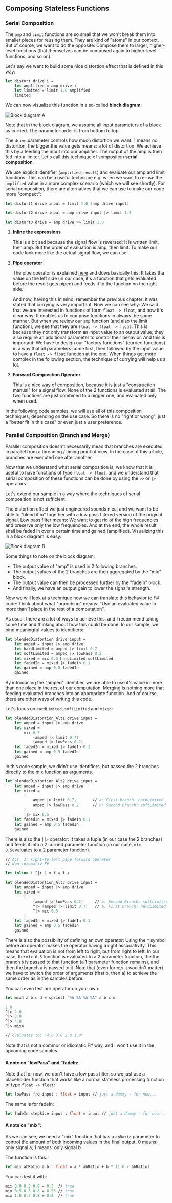 
## Composing Stateless Functions

### Serial Composition

The `amp` and `limit` functions are so small that we won't break them into smaller pieces for reusing them. They are kind of "atoms" in our context. But of course, we want to do the opposite: Compose them to larger, higher-level functions (that themselves can be composed again to higher-level functions, and so on).

Let's say we want to build some nice distortion effect that is defined in this way:

```fsharp
let distort drive i =
    let amplified = amp drive i
    let limited = limit 1.0 amplified
    limited
```

We can now visualize this function in a so-called **block diagram**:

![Block diagram A](./bs_a.png)

<hint>
Note that in the block diagram, we assume all input parameters of a block as curried. The parameter order is from bottom to top.
</hint>

The `drive` parameter controls how much distortion we want: 1 means no distortion, the bigger the value gets means: a lot of distortion. We achieve this by a feeding the input into our amplifier. The output of the amp is then fed into a limiter. Let's call this technique of somposition **serial composition**.

<excurs data-name="Composition Alternatives">

We use explicit identifier (`amplified`, `result`) and evaluate our amp and limit functions. This can be a useful technique e.g. when we want to re-use the `amplified` value in a more complex scenario (which we will see shortly). For serial composition, there are alternatives that we can use to make our code more "compact":

```fsharp
let distort1 drive input = limit 1.0 (amp drive input)

let distort2 drive input = amp drive input |> limit 1.0

let distort3 drive = amp drive >> limit 1.0
```
   
1. **Inline the expressions**
   
   This is a bit sad because the signal flow is reversed: It is written limit, then amp. But the order of evaluation is amp, then limit. To make our code look more like the actual signal flow, we can use:

2. **Pipe operator**
   
   The pipe operator is explained [here](https://fsharpforfunandprofit.com/posts/function-composition/) and dows basically this: It takes tha value on the left side (in our case, it's a function that gets evaluated before the result gets piped) and feeds it to the function on the right side.

   And now, having this in mind, remember the previous chapter: it was stated that currying is very important. Now we can see why: We said that we are interested in functions of form ```float -> float```, and now it's clear why: It enables us to compose functions in always the same manner. But when we review our `amp` function (and also the limit function), we see that they are ```float -> float -> float```. This is because they not only transform an input value to an output value; they also require an additional parameter to control their behavior. And this is important: We have to design our "factory functions" (curried functions) in a way that all parameters come first, then followed by the input value to have a ```float -> float``` function at the end. When things get more complex in the following section, the technique of currying will help us a lot.

3. **Forward Composition Operator**
   
   This is a nice way of composition, because it is just a "construction manual" for a signal flow. None of the 2 functions is evaluated at all. The two functions are just combined to a bigger one, and evaluated only when used.

In the following code samples, we will use all of this composition techniques, depending on the use case. So there is no "right or wrong", just a "better fit in this case" or even just a user preference.

</excurs>

### Parallel Composition (Branch and Merge)

<hint>
Parallel composition doesn't necessarily mean that branches are executed in parallel from a threading / timing point of view. In the case of this article, branches are executed one after another.
</hint>

Now that we understand what serial composition is, we know that it is useful to have functions of type ```float -> float```, and we understand that serial composition of these functions can be done by using the `>>` or `|>` operators.

Let's extend our sample in a way where the techniques of serial composition is not sufficient.

The distortion effect we just engineered sounds nice, and we want to be able to "blend it in" together with a low pass filtered version of the original signal. Low pass filter means: We want to get rid of the high frequencies and preserve only the low frequencies. And at the end, the whole result shall be faded in over a certain time and gained (amplified). Visualizing this in a block diagram is easy:

![Block diagram B](./bs_b.png)

Some things to note on the block diagram:

* The output value of "amp" is used in 2 following branches.
* The output values of the 2 branches are then aggregated by the "mix" block.
* The output value can then be processed further by the "fadeIn" block.
* And finally, we have an output gain to lower the signal's strength.

Now we will look at a technique how we can translate this behavior to F# code: Think about what "branching" means: "Use an evaluated value in more than 1 place in the rest of a computation".

As usual, there are a lot of ways to achieve this, and I recommend taking some time and thinking about how this could be done. In our sample, we bind meaningful values to identifiers:

```fsharp
let blendedDistortion drive input =
    let amped = input |> amp drive
    let hardLimited = amped |> limit 0.7
    let softLimited = amped |> lowPass 0.2
    let mixed = mix 0.5 hardLimited softLimited
    let fadedIn = mixed |> fadeIn 0.1
    let gained = amp 0.5 fadedIn
    gained
```

By introducing the "amped" identifier, we are able to use it's value in more than one place in the rest of our computation. Merging is nothing more that feeding evaluated branches into an appropriate function. And of course, there are other ways of writing this code.

<excurs data-name="Alternatives">

Let's focus on `hardLimited`, `softLimited` and `mixed`:

```fsharp
let blendedDistortion_Alt1 drive input =
    let amped = input |> amp drive
    let mixed =
        mix 0.5 
            (amped |> limit 0.7)
            (amped |> lowPass 0.2)
    let fadedIn = mixed |> fadeIn 0.1
    let gained = amp 0.5 fadedIn
    gained
```

In this code sample, we didn't use identifiers, but passed the 2 branches directly to the mix function as arguments.

```fsharp
let blendedDistortion_Alt2 drive input =
    let amped = input |> amp drive
    let mixed =
        (
            amped |> limit 0.7,       // a: First branch: hardLimited
            amped |> lowPass 0.2      // b: Second Branch: softLimited
        )
        ||> mix 0.5
    let fadedIn = mixed |> fadeIn 0.1
    let gained = amp 0.5 fadedIn
    gained
```

There is also the `||>` operator: It takes a tuple (in our case the 2 branches) and feeds it into a 2 curried parameter function (in our case, ```mix 0.5```evaluates to a 2 parameter function).

```fsharp
// ALt. 2: right-to-left pipe forward operator
// Non idiomativ F#

let inline ( ^|> ) x f = f x 

let blendedDistortion_Alt3 drive input =
    let amped = input |> amp drive
    let mixed =
        (
            (amped |> lowPass 0.2)     // b: Second Branch: softLimited
            ^|> (amped |> limit 0.7)   // a: First branch: hardLimited
            ^|> mix 0.5
        )
    let fadedIn = mixed |> fadeIn 0.1
    let gained = amp 0.5 fadedIn
    gained
```

There is also the possibility of defining an own operator: Using the `^` symbol before an operator makes the operator having a right associativity. This means that evaluation is not from left to right, but from right to left. In our case, the ```mix 0.5``` function is evaluated to a 2 parameter function, the the branch `b` is passed to that function (a 1 parameter function remains), and then the branch a is passed to it. Note that (even for `mix` it wouldn't matter) we have to switch the order of arguments (first b, then a) to achieve the same order as in the samples before.

You can even test our operator on your own:

```fsharp
let mix4 a b c d = sprintf "%A %A %A %A" a b c d

1.0
^|> 2.0
^|> 3.0
^|> 4.0
^|> mix4

// evaluates to: "4.0 3.0 2.0 1.0"
```

Note that is not a commor or idiomatic F# way, and I won't use it in the upcoming code samples.

</excurs>

#### A note on "lowPass" and "fadeIn:

Note that for now, we don't have a low pass filter, so we just use a placeholder function that works like a normal stateless processing function of type `float -> float`:

```fsharp
let lowPass frq input : float = input // just a dummy - for now...
```

The same is for fadeIn:

```fsharp
let fadeIn stepSize input : float = input // just a dummy - for now...
```

#### A note on "mix":

As we can see, we need a "mix" function that has a `abRatio` parameter to control the amount of both incoming values in the final output. 0 means: only signal a; 1 means: only signal b.

The function is this:

```fsharp
let mix abRatio a b : float = a * abRatio + b * (1.0 - abRatio)
```

You can test it with:

```fsharp
mix 0.0 0.3 0.8 = 0.3  // true
mix 0.5 0.3 0.8 = 0.55 // true
mix 1.0 0.3 0.8 = 0.8  // true
```
